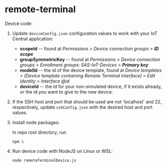 # remote-terminal

Device code:
1. Update ```deviceConfig.json``` configuration values to work with your IoT Central application:

	- **scopeId** -- found at _Permissions > Device connection groups > **ID scope**_
	- **groupSymmetricKey** -- found at _Permissions > Device connection groups > Enrollment groups: SAS-IoT-Devices > **Primary key**_
   - **modelId** -- the id of the device template, found at _Device templates > [Device template containing Remote Terminal interface] > Edit identity > Interface @id_
   - **deviceId** -- the id for your non-simulated device, if it exists already, or the id you want to give to the new device. <p></p>

2. If the SSH host and port that should be used are not 'localhost' and 22, respectively, update ```sshConfig.json``` with the desired host and port values.
   
3. Install node packages: 

   In repo root directory, run

   `npm i`  

4. Run device code with NodeJS on Linux or WSL:

   `node remoteTerminalDevice.js`

